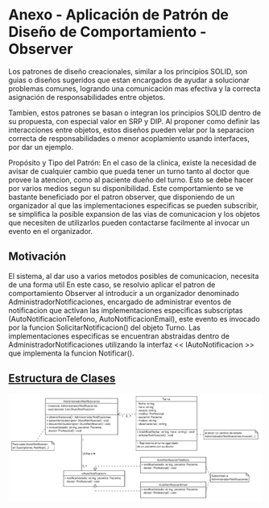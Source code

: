 # Anexo - Aplicación de Patrón de Diseño de Comportamiento - Observer
Los patrones de diseño creacionales, similar a los principios SOLID, son guias o diseños sugeridos que estan encargados de ayudar a solucionar problemas comunes, 
logrando una comunicación mas efectiva y la correcta asignación de responsabilidades entre objetos.

Tambien, estos patrones se basan o integran los principios SOLID dentro de su propuesta, con especial valor en SRP y DIP. Al proponer como definir las interacciones entre objetos, estos diseños pueden velar por la separacion correcta de responsabilidades o menor acoplamiento usando interfaces, por dar un ejemplo.

Propósito y Tipo del Patrón: En el caso de la clinica, existe la necesidad de avisar de cualquier cambio que pueda 
tener un turno tanto al doctor que provee la atencion, como al paciente dueño del turno.
Esto se debe hacer por varios medios segun su disponibilidad.
Este comportamiento se ve bastante beneficiado por el patron observer, 
que disponiendo de un organizador al que las implementaciones especificas se pueden subscribir, se simplifica
la posible expansion de las vias de comunicacion y los objetos que necesiten de utilizarlos 
pueden contactarse facilmente al invocar un evento en el organizador.

## Motivación
El sistema, al dar uso a varios metodos posibles de comunicacion, necesita de una forma util
En este caso, se resolvio aplicar el patron de comportamiento Observer al introducir a un organizador
denominado AdministradorNotificaciones, encargado de administrar eventos de notificacion
que activan las implementaciones especificas subscriptas (AutoNotificacionTelefono, AutoNotificacionEmail), este evento
es invocado por la funcion SolicitarNotificacion() del objeto Turno.
Las implementaciones especificas se encuentran abstraidas dentro de AdministradorNotificaciones 
utilizando la interfaz << IAutoNotificacion >> que implementa la funcion Notificar().

## [Estructura de Clases](https://drive.google.com/file/d/16R942-iA83ngog1jRjcWcWFVsQ_DDwDo/view?usp=drive_link)

![Diagrama de patron de diseño Observer](../Imagenes/NotificacionObserverYSingleton.jpeg)